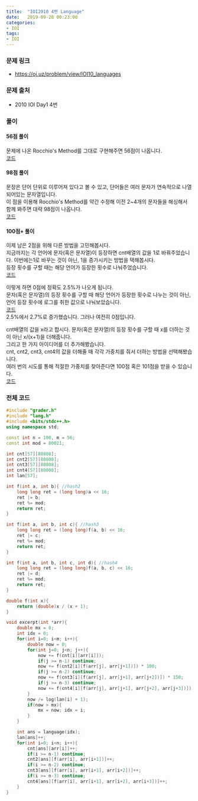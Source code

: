 ```yaml
---
title:  "IOI2010 4번 Language"
date:   2019-09-28 00:23:00
categories:
- IOI
tags:
- IOI
---
```


### 문제 링크
* https://oj.uz/problem/view/IOI10_languages

### 문제 출처
* 2010 IOI Day1 4번

### 풀이

#### 56점 풀이
문제에 나온 Rocchio's Method를 그대로 구현해주면 56점이 나옵니다.<br>
[코드](https://oj.uz/submission/155307)

#### 98점 풀이
문장은 단어 단위로 이루어져 있다고 볼 수 있고, 단어들은 여러 문자가 연속적으로 나열되어있는 문자열입니다.<br>
이 점을 이용해 Rocchio's Method를 약간 수정해 이전 2~4개의 문자들을 해싱해서 함께 봐주면 대략 98점이 나옵니다.<br>
[코드](https://oj.uz/submission/155314)

#### 100점+ 풀이
이제 남은 2점을 위해 다른 방법을 고민해봅시다.<br>
지금까지는 각 언어에 문자(혹은 문자열)이 등장하면 cnt배열의 값을 1로 바꿔주었습니다. 이번에는1로 바꾸는 것이 아닌, 1을 증가시키는 방법을 택해봅시다.<br>
등장 횟수를 구할 때는 해당 언어가 등장한 횟수로 나눠주었습니다.<br>
[코드](https://oj.uz/submission/155327)

이렇게 하면 0점에 정확도 2.5%가 나오게 됩니다.<br>
문자(혹은 문자열)의 등장 횟수를 구할 때 해당 언어가 등장한 횟수로 나누는 것이 아닌, 언어 등장 횟수에 로그를 취한 값으로 나눠보았습니다.<br>
[코드](https://oj.uz/submission/155333)<br>
2.5%에서 2.7%로 증가했습니다. 그러나 여전히 0점입니다.

cnt배열의 값을 x라고 합시다. 문자(혹은 문자열)의 등장 횟수를 구할 때 x를 더하는 것이 아닌 x/(x+1)을 더해줍니다.<br>
그리고 한 가지 아이디어를 더 추가해봤습니다.<br>
cnt, cnt2, cnt3, cnt4의 값을 더해줄 때 각각 가중치를 줘서 더하는 방법을 선택해봤습니다.<br>
여러 번의 시도를 통해 적절한 가중치를 찾아준다면 100점 혹은 101점을 받을 수 있습니다.<br>
[코드](https://oj.uz/submission/155338)

### 전체 코드
```cpp
#include "grader.h"
#include "lang.h"
#include <bits/stdc++.h>
using namespace std;

const int n = 100, m = 56;
const int mod = 80021;

int cnt[57][80808];
int cnt2[57][80808];
int cnt3[57][80808];
int cnt4[57][80808];
int lan[57];

int f(int a, int b){ //hash2
	long long ret = (long long)a << 16;
	ret |= b;
	ret %= mod;
	return ret;
}

int f(int a, int b, int c){ //hash3
	long long ret = (long long)f(a, b) << 16;
	ret |= c;
	ret %= mod;
	return ret;
}

int f(int a, int b, int c, int d){ //hash4
	long long ret = (long long)f(a, b, c) << 16;
	ret |= d;
	ret %= mod;
	return ret;
}

double f(int x){
	return (double)x / (x + 1);
}

void excerpt(int *arr){
	double mx = 0;
	int idx = 0;
	for(int i=0; i<m; i++){
		double now = 0;
		for(int j=0; j<n; j++){
			now += f(cnt[i][arr[i]]);
			if(j >= n-1) continue;
			now += f(cnt2[i][f(arr[j], arr[j+1])]) * 100;
			if(j >= n-2) continue;
			now += f(cnt3[i][f(arr[j], arr[j+1], arr[j+2])]) * 150;
			if(j >= n-3) continue;
			now += f(cnt4[i][f(arr[j], arr[j+1], arr[j+2], arr[j+3])]) * 100;
		}
		now /= log(lan[i] + 1);
		if(now > mx){
			mx = now; idx = i;
		}
	}

	int ans = language(idx);
	lan[ans]++;
	for(int i=0; i<n; i++){
		cnt[ans][arr[i]]++;
		if(i >= n-1) continue;
		cnt2[ans][f(arr[i], arr[i+1])]++;
		if(i >= n-2) continue;
		cnt3[ans][f(arr[i], arr[i+1], arr[i+2])]++;
		if(i >= n-3) continue;
		cnt4[ans][f(arr[i], arr[i+1], arr[i+2], arr[i+3])]++;
	}
}
```
